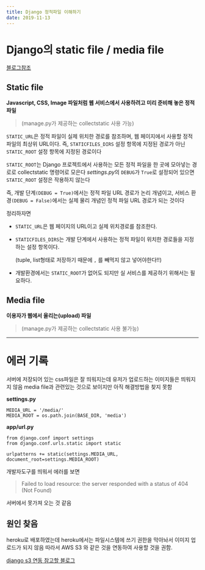 ```yaml
---
title: Django 정적파일 이해하기
date: 2019-11-13
---
```


# Django의 static file / media file

[블로그참조]

## Static file ##

**Javascript, CSS, Image 파일처럼 웹 서비스에서 사용하려고 미리 준비해 놓은 정적 파일**
> (manage.py가 제공하는 collectstatic 사용 가능)

`STATIC_URL`은 정적 파일이 실제 위치한 경로를 참조하며, 웹 페이지에서 사용할 정적 파일의 최상위 URL이다.
즉, `STATICFILES_DIRS` 설정 항목에 지정된 경로가 아닌 `STATIC_ROOT` 설정 항목에 지정된 경로이다


`STATIC_ROOT`는 Django 프로젝트에서 사용하는 모든 정적 파일을 한 곳에 모아넣는 경로로 collectstatic 명령어로 모은다
*settings.py*의 `DEBUG`가 `True`로 설정되어 있으면 `STATIC_ROOT` 설정은 작용하지 않는다

즉, 개발 단계`(DEBUG = True)`에서는 정적 파일 URL 경로가 논리 개념이고,
서비스 환경`(DEBUG = False)`에서는 실제 물리 개념인 정적 파일 URL 경로가 되는 것이다

정리하자면
- `STATIC_URL`은 웹 페이지의 URL이고 실제 위치경로를 참조한다.
- `STATICFILES_DIRS`는 개발 단계에서 사용하는 정적 파일이 위치한 경로들을 지정하는 설정 항목이다.

   (tuple, list형태로 저장하기 때문에 `,` 를 빼먹지 않고 넣어야한다!!)
- 개발환경에서는 `STATIC_ROOT`가 없어도 되지만 실 서비스를 제공하기 위해서는 필요하다.


## Media file ##
**이용자가 웹에서 올리는(upload) 파일**
> (manage.py가 제공하는 collectstatic 사용 불가능)




* * * 
# 에러 기록

서버에 저장되어 있는 css파일은 잘 띄워지는데 유저가 업로드하는 이미지들은 띄워지지 않음
media file과 관련있는 것으로 보이지만 아직 해결방법을 찾지 못함

**settings.py**

```
MEDIA_URL = '/media/'
MEDIA_ROOT = os.path.join(BASE_DIR, 'media')
```

**app/url.py**

```
from django.conf import settings
from django.conf.urls.static import static

urlpatterns += static(settings.MEDIA_URL, document_root=settings.MEDIA_ROOT)
```
개발자도구를 띄워서 에러를 보면

> Failed to load resource: the server responded with a status of 404 (Not Found)

서버에서 못가져 오는 것 같음

## 원인 찾음
heroku로 배포하였는데 heroku에서는 파일시스템에 쓰기 권한을 막아놔서 이미지 업로드가 되지 않음
따라서 AWS S3 와 같은 것을 연동하여 사용할 것을 권함.

[django s3 연동 참고할 블로그]








[블로그참조]: https://blog.hannal.com/2015/04/start_with_django_webframework_06/
[django s3 연동 참고할 블로그]: https://blog.leop0ld.org/posts/django-use-s3/
